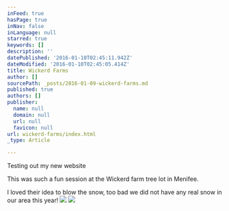 ```yaml
---
inFeed: true
hasPage: true
inNav: false
inLanguage: null
starred: true
keywords: []
description: ''
datePublished: '2016-01-10T02:45:11.942Z'
dateModified: '2016-01-10T02:45:05.414Z'
title: Wickerd Farms
author: []
sourcePath: _posts/2016-01-09-wickerd-farms.md
published: true
authors: []
publisher:
  name: null
  domain: null
  url: null
  favicon: null
url: wickerd-farms/index.html
_type: Article

---
```

Testing out my new website

This was such a fun session at the Wickerd farm tree lot in Menifee.

I loved their idea to blow the snow, too bad we did not have any real snow in our area this year!
![](https://s3-us-west-2.amazonaws.com/the-grid-img/p/aa7256bf434ee20b264ef9a1dd8c7c16a6ac6be1.jpg)
![](https://s3-us-west-2.amazonaws.com/the-grid-img/p/a182161f6d8ab8c60202b673b9af27e017edb232.jpg)